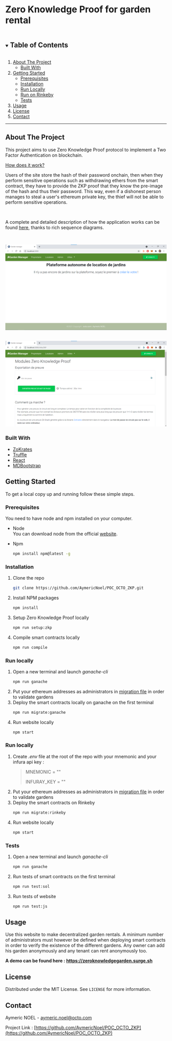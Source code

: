 # Zero Knowledge Proof for garden rental

<details open="open">
  <summary><h2 style="display: inline-block">Table of Contents</h2></summary>
  <ol>
    <li>
      <a href="#about-the-project">About The Project</a>
      <ul>
        <li><a href="#built-with">Built With</a></li>
      </ul>
    </li>
    <li>
      <a href="#getting-started">Getting Started</a>
      <ul>
        <li><a href="#prerequisites">Prerequisites</a></li>
        <li><a href="#installation">Installation</a></li>
        <li><a href="#run-locally">Run Locally</a></li>
        <li><a href="#run-rinkeby">Run on Rinkeby</a></li>
        <li><a href="#tests">Tests</a></li>
      </ul>
    </li>
    <li><a href="#usage">Usage</a></li>
    <li><a href="#license">License</a></li>
    <li><a href="#contact">Contact</a></li>
  </ol>
</details>



____
## About The Project


This project aims to use Zero Knowledge Proof protocol to implement a Two Factor Authentication on blockchain.

<ins>How does it work?</ins>

Users of the site store the hash of their password onchain, then when they perform sensitive operations such as withdrawing ethers from the smart contract, they have to provide the ZKP proof that they know the pre-image of the hash and thus their password.
This way, even if a dishonest person manages to steal a user's ethereum private key, the thief will not be able to perform sensitive operations.

<br/>

A complete and detailed description of how the application works can be found [here](./diagram_sequences.md), thanks to rich sequence diagrams.

<br/>

![HomePage](./public/homepage.png)
<br/><br/>

![websiteProof](./public/websiteProof.png)

### Built With

* [ZoKrates](https://github.com/Zokrates/ZoKrates)
* [Truffle](https://www.trufflesuite.com/truffle)
* [React](https://fr.reactjs.org/)
* [MDBootstrap](https://mdbootstrap.com/docs/react/)



## Getting Started

To get a local copy up and running follow these simple steps.

### Prerequisites

You need to have node and npm installed on your computer.
* Node <br/>
You can download node from the official [website](https://nodejs.org/en/download/).


* Npm
  ```sh
  npm install npm@latest -g
  ```

### Installation

1. Clone the repo
   ```sh
   git clone https://github.com/AymericNoel/POC_OCTO_ZKP.git
   ```
2. Install NPM packages
   ```sh
   npm install
   ```
3. Setup Zero Knowledge Proof locally
    ```sh
    npm run setup:zkp
    ```
4. Compile smart contracts locally
    ```sh
    npm run compile
    ```
### Run locally

1. Open a new terminal and launch *ganache-cli*
    ```sh
    npm run ganache
    ```
2. Put your ethereum addresses as administrators in [migration file](./migrations/2_contracts_migrations.js) in order to validate gardens
3. Deploy the smart contracts locally on ganache on the first terminal
    ```sh
    npm run migrate:ganache
    ```
4. Run website locally
    ```sh
    npm start
    ```
### Run locally

1. Create *.env* file at the root of the repo with your mnemonic and your infura api key :
   > MNEMONIC = "" 
   >
   > INFURAY_KEY = ""
2. Put your ethereum addresses as administrators in [migration file](./migrations/2_contracts_migrations.js) in order to validate gardens
3. Deploy the smart contracts on Rinkeby
    ```sh
    npm run migrate:rinkeby
    ```
4. Run website locally
    ```sh
    npm start
    ```
### Tests

1. Open a new terminal and launch *ganache-cli*
    ```sh
    npm run ganache
    ```
2. Run tests of smart contracts on the first terminal
    ```sh
    npm run test:sol
    ```
3. Run tests of website
    ```sh
    npm run test:js
    ```


<!-- USAGE EXAMPLES -->
## Usage

Use this website to make decentralized garden rentals. 
A minimum number of administrators must however be defined when deploying smart contracts in order to verify the existence of the different gardens.
Any owner can add his garden anonymously and any tenant can rent anonymously too.

**A demo can be found here : https://zeroknowledgegarden.surge.sh**

## License

Distributed under the MIT License. See `LICENSE` for more information.

## Contact

Aymeric NOEL - aymeric.noel@octo.com

Project Link : [https://github.com/AymericNoel/POC_OCTO_ZKP](https://github.com/AymericNoel/POC_OCTO_ZKP)
